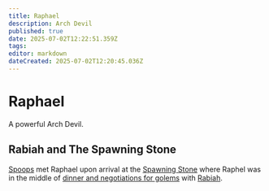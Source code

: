 ```yaml
---
title: Raphael
description: Arch Devil
published: true
date: 2025-07-02T12:22:51.359Z
tags: 
editor: markdown
dateCreated: 2025-07-02T12:20:45.036Z
---
```


# Raphael
A powerful Arch Devil.


## Rabiah and The Spawning Stone
[Spoops](/characters/spoops) met Raphael upon arrival at the [Spawning Stone](/locations/elemental-plane-of-chaos/spawning-stone) where Raphel was in the middle of [dinner and negotiations for golems](/Events/the-spawning-stone-and-rabiah) with [Rabiah](/characters/rabiah).